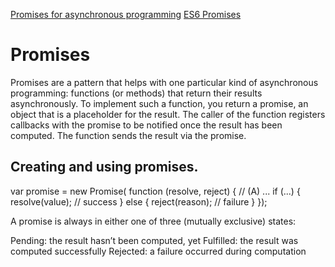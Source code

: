 [Promises for asynchronous programming](http://exploringjs.com/es6/ch_promises.html)
[ES6 Promises](http://2ality.com/2014/10/es6-promises-api.html)

# Promises
Promises are a pattern that helps with one particular kind of asynchronous programming: functions (or methods) that return their results asynchronously. To implement such a function, you return a promise, an object that is a placeholder for the result. The caller of the function registers callbacks with the promise to be notified once the result has been computed. The function sends the result via the promise.

## Creating and using promises.

var promise = new Promise(
    function (resolve, reject) { // (A)
        ...
        if (...) {
            resolve(value); // success
        } else {
            reject(reason); // failure
        }
  });
  
  
A promise is always in either one of three (mutually exclusive) states:

Pending: the result hasn’t been computed, yet
Fulfilled: the result was computed successfully
Rejected: a failure occurred during computation
